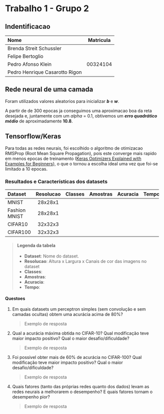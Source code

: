 # Trabalho 1 - Grupo 2

## Indentificacao

| Nome                           | Matricula   |
| :----------------------------- | :---------: |
| Brenda Streit Schussler        |             |
| Felipe Bertoglio               |             |
| Pedro Afonso Klein             | 00324104    |
| Pedro Henrique Casarotto Rigon |             |

## Rede neural de uma camada

Foram utilizados valores aleatorios para inicializar ***b*** e ***w***. 

A partir de de 300 epocas ja conseguimos uma aproximacao boa da reta desejada e, juntamente com um *alpha* = 0.1, obtivemos um ***erro quadrático médio*** de aproximadamente **10.8**.

## Tensorflow/Keras

Para todas as redes neurais, foi escolhido o algoritmo de otimizacao RMSProp (Root Mean Square Propagation), pois este converge mais rapido em menos epocas de treinamento ([Keras Optimizers Explained with Examples for Beginners](https://machinelearningknowledge.ai/keras-optimizers-explained-with-examples-for-beginners/)), o que o tornou a escolha ideal uma vez que foi-se limitado a 10 epocas.

### Resultados e Características dos datasets

| Dataset       | Resolucao   | Classes | Amostras | Acuracia | Tempo |
| :-------------| :---------: | :-----: | :------: | :------: | :---: |
| MNIST         |   28x28x1   |         |          |          |       |
| Fashion MNIST |   28x28x1   |         |          |          |       |
| CIFAR10       |   32x32x3   |         |          |          |       |
| CIFAR100      |   32x32x3   |         |          |          |       |

> #### Legenda da tabela
>
> - **Dataset**: Nome do dataset.
> - **Resolucao**: Altura x Largura x Canais de cor das imagens no dataset
> - **Classes**: 
> - **Amostras**:
> - **Acuracia**:
> - **Tempo**:

#### Questoes

1) Em quais datasets um perceptron simples (sem convolução e sem camadas ocultas) obtem uma
acurácia acima de 80%?

    > Exemplo de resposta

2) Qual a acurácia máxima obtida no CIFAR-10? Qual modificação teve maior impacto positivo?
Qual o maior desafio/dificuldade?

    > Exemplo de resposta

3) Foi possivel obter mais de 60% de acurácia no CIFAR-100? Qual modificação teve maior
impacto positivo? Qual o maior desafio/dificuldade?

    > Exemplo de resposta

4) Quais fatores (tanto das próprias redes quanto dos dados) levam as redes neurais a melhorarem o
desempenho? E quais fatores tornam o desempenho pior?

    > Exemplo de resposta